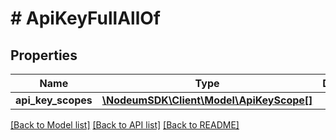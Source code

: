 # # ApiKeyFullAllOf

## Properties

Name | Type | Description | Notes
------------ | ------------- | ------------- | -------------
**api_key_scopes** | [**\NodeumSDK\Client\Model\ApiKeyScope[]**](ApiKeyScope.md) |  | [optional] 

[[Back to Model list]](../../README.md#documentation-for-models) [[Back to API list]](../../README.md#documentation-for-api-endpoints) [[Back to README]](../../README.md)



